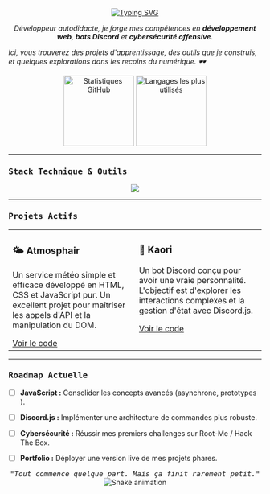 
<div align="center">
  <a href="https://git.io/typing-svg"><img src="https://readme-typing-svg.demolab.com?font=Fira+Code&weight=700&size=25&pause=1000&color=00B8A9&center=true&vCenter=true&width=435&lines=Salut%2C+je+suis+Sora;D%C3%A9veloppeur+%7C+Pentester+en+devenir;Passionn%C3%A9+d'OSINT+%26+de+Cybers%C3%A9curit%C3%A9" alt="Typing SVG" /></a>
</div>

<p align="center">
  <em>Développeur autodidacte, je forge mes compétences en <strong>développement web</strong>, <strong>bots Discord</strong> et <strong>cybersécurité offensive</strong>.  

  Ici, vous trouverez des projets d'apprentissage, des outils que je construis, et quelques explorations dans les recoins du numérique. 🕶️</em>
</p>

<div align="center">
  <img src="https://github-readme-stats.vercel.app/api?username=VOTRE_USERNAME_GITHUB&show_icons=true&theme=tokyonight&include_all_commits=true&count_private=true&hide_border=true&bg_color=1A1B27" height="140" alt="Statistiques GitHub"/>
  <img src="https://github-readme-stats.vercel.app/api/top-langs/?username=VOTRE_USERNAME_GITHUB&layout=compact&langs_count=6&theme=tokyonight&hide_border=true&bg_color=1A1B27" height="140" alt="Langages les plus utilisés"/>
</div>

---

### <samp>Stack Technique & Outils</samp>

<p align="center">
  <a href="https://skillicons.dev">
    <img src="https://skillicons.dev/icons?i=js,python,html,css,discordjs,vscode,git,linux&perline=4" />
  </a>
</p>

---

### <samp>Projets Actifs</samp>

<table width="100%">
  <tr>
    <td width="50%" valign="top">
      <h3>🌤️ Atmosphair</h3>
      <p>Un service météo simple et efficace développé en HTML, CSS et JavaScript pur. Un excellent projet pour maîtriser les appels d'API et la manipulation du DOM.</p>
      <a href="LIEN_VERS_LE_PROJET_ATMOSPHAIR">Voir le code</a>
    </td>
    <td width="50%" valign="top">
      <h3>🤖 Kaori</h3>
      <p>Un bot Discord conçu pour avoir une vraie personnalité. L'objectif est d'explorer les interactions complexes et la gestion d'état avec Discord.js.</p>
      <a href="LIEN_VERS_LE_PROJET_KAORI">Voir le code</a>
    </td>
  </tr>
</table>

---

### <samp>Roadmap Actuelle</samp>

- [ ] **JavaScript :** Consolider les concepts avancés (asynchrone, prototypes ).
- [ ] **Discord.js :** Implémenter une architecture de commandes plus robuste.
- [ ] **Cybersécurité :** Réussir mes premiers challenges sur Root-Me / Hack The Box.
- [ ] **Portfolio :** Déployer une version live de mes projets phares.

  


<div align="center">
  <samp><em>"Tout commence quelque part. Mais ça finit rarement petit."</em></samp>
</div>


<div align="center">
  <img src="https://raw.githubusercontent.com/VOTRE_USERNAME_GITHUB/VOTRE_USERNAME_GITHUB/output/github-contribution-grid-snake.svg" alt="Snake animation" />
</div>
